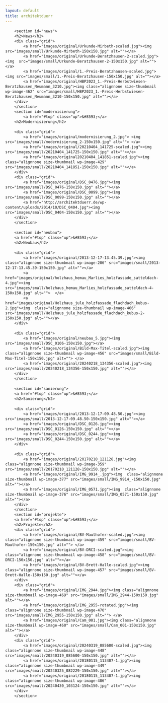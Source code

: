 ```yaml
---
layout: default
title: architektduerr
---
```


		<section id="news">
		<h2>News</h2>
		<div class="grid">
			<a href="images/original/Urkunde-Mirbeth-scaled.jpg"><img src="images/small/Urkunde-Mirbeth-150x150.jpg" alt=""></a> 
			<a href="images/original/Urkunde-Beratzhausen-2-scaled.jpg"><img  src="images/small/Urkunde-Beratzhausen-2-150x150.jpg" alt=""></a> 
			<a href="images/original/1.-Preis-Beratzhausen-scaled.jpg"><img src="images/small/1.-Preis-Beratzhausen-150x150.jpg" alt=""></a>
			<a href="images/original/HBP2023_1.-Preis-Herbstwiesen-Beratzhausen_Neumann_3210.jpg"><img class="alignnone size-thumbnail wp-image-462" src="images/small/HBP2023_1.-Preis-Herbstwiesen-Beratzhausen_Neumann_3210-150x150.jpg" alt=""></a>
		</div>
		</section>
		<section id="modernisierung">
			<a href="#top" class="up">&#8593;</a>
		<h2>Modernisierung</h2>
		
		<div class="grid">
			<a href="images/original/modernisierung_2.jpg"> <img src="images/small/modernisierung_2-150x150.jpg" alt=""> </a>
			<a href="images/original/20210404_141725-scaled.jpg"><img src="images/small/20210404_141725-150x150.jpg" alt=""></a>
			<a href="images/original20210404_141851-scaled.jpg"><img class="alignnone size-thumbnail wp-image-429" src="images/small/20210404_141851-150x150.jpg" alt=""></a>
		</div>
		<div class="grid">
			<a href="images/original/DSC_0476.jpg"><img  src="images/small/DSC_0476-150x150.jpg" alt=""></a>
			<a href="images/original/DSC_0099.jpg"><img  src="images/small/DSC_0099-150x150.jpg" alt=""></a>
			<a href="http://architektduerr.de/wp-content/uploads/2014/10/DSC_0404.jpg"><img  src="images/small/DSC_0404-150x150.jpg" alt=""></a>
		</div>
		</section>

		<section id="neubau">
		<a href="#top" class="up">&#8593;</a>
		<h2>Neubau</h2>

		<div class="grid">
			<a href="images/original/2013-12-17-13.45.39.jpg"><img class="alignnone size-thumbnail wp-image-206" src="images/small/2013-12-17-13.45.39-150x150.jpg" alt=""></a>
			<a href="images/original/holzhaus_hemau_Marlies_holzfassade_satteldach-4.jpg"><img  src="images/small/holzhaus_hemau_Marlies_holzfassade_satteldach-4-150x150.jpg" alt="">  </a>
			<a href="images/original/Holzhaus_jule_holzfassade_flachdach_kubus-2.jpg"><img  class="alignnone size-thumbnail wp-image-466" src="images/small/Holzhaus_jule_holzfassade_flachdach_kubus-2-150x150.jpg" alt=""></a>
		</div>

		<div class="grid">
			<a href="images/original/neubau_5.jpg"><img src="images/small/DSC_0106-150x150.jpg"></a>
			<a href="images/original/Bild-Max-Titel-scaled.jpg"><img  class="alignnone size-thumbnail wp-image-456" src="images/small/Bild-Max-Titel-150x150.jpg" alt=""> </a>
			<a href="images/original/20240218_134356-scaled.jpg"><img  src="images/small/20240218_134356-150x150.jpg" alt=""></a>
		</div>
		</section>

		<section id="sanierung">
		<a href="#top" class="up">&#8593;</a>
		<h2>Sanierung</h2>
		
		<div class="grid">
			<a href="images/original/2013-12-17-09.48.50.jpg"><img src="images/small/2013-12-17-09.48.50-150x150.jpg" alt=""></a>
			<a href="images/original/DSC_0126.jpg"><img src="images/small/DSC_0126-150x150.jpg" alt=""></a>
			<a href="images/original/DSC_0244.jpg"><img src="images/small/DSC_0244-150x150.jpg" alt=""></a>
		</div>
		
		<div class="grid">
			<a href="images/original/20170210_121128.jpg"><img class="alignnone size-thumbnail wp-image-359" src="images/small/20170210_121128-150x150.jpg" alt=""></a>
			<a href="images/original/IMG_9914_.jpg"><img  class="alignnone size-thumbnail wp-image-377" src="images/small/IMG_9914_-150x150.jpg" alt=""></a>
			<a href="images/original/IMG_0571.jpg"><img  class="alignnone size-thumbnail wp-image-376" src="images/small/IMG_0571-150x150.jpg" alt=""></a>
		</div>
		</section>
		<section id="projekte">
		<a href="#top" class="up">&#8593;</a>
		<h2>Projekte</h2>
		<div class="grid">
			<a href="images/original/BV-Mauthofer-scaled.jpg"><img class="alignnone size-thumbnail wp-image-459" src="images/small/BV-Mauthofer-150x150.jpg" alt=""> </a>
			<a href="images/original/BV-DRCI-scaled.jpg"><img class="alignnone size-thumbnail wp-image-458" src="images/small/BV-DRCI-150x150.jpg" alt=""></a>
			<a href="images/original/BV-Brett-Halle-scaled.jpg"><img class="alignnone size-thumbnail wp-image-457" src="images/small/BV-Brett-Halle-150x150.jpg" alt=""></a>
		</div>
		<div class="grid">
			<a href="images/original/IMG_2944.jpg"><img class="alignnone size-thumbnail wp-image-469" src="images/small/IMG_2944-150x150.jpg" alt=""></a>
			<a href="images/original/IMG_2955-rotated.jpg"><img class="alignnone size-thumbnail wp-image-470" src="images/small/IMG_2955-150x150.jpg" alt=""> </a>
			<a href="images/original/Cam_001.jpg"><img class="alignnone size-thumbnail wp-image-460" src="images/small/Cam_001-150x150.jpg" alt=""></a>
		</div>
		<div class="grid">
			<a href="images/original/20240319_085600-scaled.jpg"><img  class="alignnone size-thumbnail wp-image-448" src="images/small/20240319_085600-150x150.jpg" alt=""></a>
			<a href="images/original/20180115_113407-1.jpg"><img  class="alignnone size-thumbnail wp-image-449" src="images/small/20240325_082229-150x150.jpg" alt=""></a>
			<a href="images/original/20180115_113407-1.jpg"><img  class="alignnone size-thumbnail wp-image-486" src="images/small/20240430_103124-150x150.jpg" alt=""></a>
		</div>
		</section>
